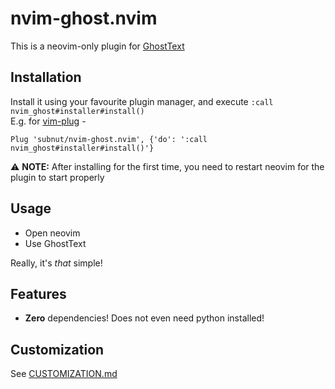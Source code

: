 # nvim-ghost.nvim

This is a neovim-only plugin for
[GhostText](https://github.com/GhostText/GhostText)

## Installation

Install it using your favourite plugin manager, and execute
`:call nvim_ghost#installer#install()`   
E.g. for [vim-plug](https://github.com/junegunn/vim-plug) -

```vim
Plug 'subnut/nvim-ghost.nvim', {'do': ':call nvim_ghost#installer#install()'}
```

:warning: **NOTE:** After installing for the first time, you need to restart
neovim for the plugin to start properly

## Usage

- Open neovim
- Use GhostText

Really, it's _that_ simple!

## Features

- **Zero** dependencies! Does not even need python installed!

## Customization

See [CUSTOMIZATION.md](./CUSTOMIZATION.md)
